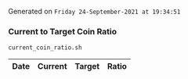 Generated on `Friday 24-September-2021 at 19:34:51`

### Current to Target Coin Ratio
`current_coin_ratio.sh`

Date|Current|Target|Ratio
---|---|---|---
